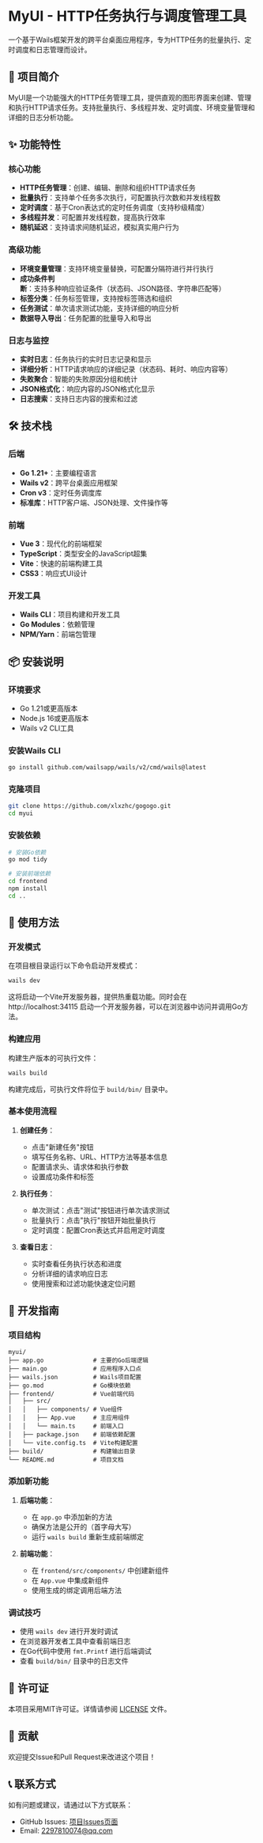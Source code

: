 # MyUI - HTTP任务执行与调度管理工具

一个基于Wails框架开发的跨平台桌面应用程序，专为HTTP任务的批量执行、定时调度和日志管理而设计。

## 🚀 项目简介

MyUI是一个功能强大的HTTP任务管理工具，提供直观的图形界面来创建、管理和执行HTTP请求任务。支持批量执行、多线程并发、定时调度、环境变量管理和详细的日志分析功能。

## ✨ 功能特性

### 核心功能
- **HTTP任务管理**：创建、编辑、删除和组织HTTP请求任务
- **批量执行**：支持单个任务多次执行，可配置执行次数和并发线程数
- **定时调度**：基于Cron表达式的定时任务调度（支持秒级精度）
- **多线程并发**：可配置并发线程数，提高执行效率
- **随机延迟**：支持请求间随机延迟，模拟真实用户行为

### 高级功能
- **环境变量管理**：支持环境变量替换，可配置分隔符进行并行执行
- **成功条件判断**：支持多种响应验证条件（状态码、JSON路径、字符串匹配等）
- **标签分类**：任务标签管理，支持按标签筛选和组织
- **任务测试**：单次请求测试功能，支持详细的响应分析
- **数据导入导出**：任务配置的批量导入和导出

### 日志与监控
- **实时日志**：任务执行的实时日志记录和显示
- **详细分析**：HTTP请求响应的详细记录（状态码、耗时、响应内容等）
- **失败聚合**：智能的失败原因分组和统计
- **JSON格式化**：响应内容的JSON格式化显示
- **日志搜索**：支持日志内容的搜索和过滤

## 🛠 技术栈

### 后端
- **Go 1.21+**：主要编程语言
- **Wails v2**：跨平台桌面应用框架
- **Cron v3**：定时任务调度库
- **标准库**：HTTP客户端、JSON处理、文件操作等

### 前端
- **Vue 3**：现代化的前端框架
- **TypeScript**：类型安全的JavaScript超集
- **Vite**：快速的前端构建工具
- **CSS3**：响应式UI设计

### 开发工具
- **Wails CLI**：项目构建和开发工具
- **Go Modules**：依赖管理
- **NPM/Yarn**：前端包管理

## 📦 安装说明

### 环境要求
- Go 1.21或更高版本
- Node.js 16或更高版本
- Wails v2 CLI工具

### 安装Wails CLI
```bash
go install github.com/wailsapp/wails/v2/cmd/wails@latest
```

### 克隆项目
```bash
git clone https://github.com/xlxzhc/gogogo.git
cd myui
```

### 安装依赖
```bash
# 安装Go依赖
go mod tidy

# 安装前端依赖
cd frontend
npm install
cd ..
```

## 🚀 使用方法

### 开发模式
在项目根目录运行以下命令启动开发模式：
```bash
wails dev
```

这将启动一个Vite开发服务器，提供热重载功能。同时会在 http://localhost:34115 启动一个开发服务器，可以在浏览器中访问并调用Go方法。

### 构建应用
构建生产版本的可执行文件：
```bash
wails build
```

构建完成后，可执行文件将位于 `build/bin/` 目录中。

### 基本使用流程

1. **创建任务**：
   - 点击"新建任务"按钮
   - 填写任务名称、URL、HTTP方法等基本信息
   - 配置请求头、请求体和执行参数
   - 设置成功条件和标签

2. **执行任务**：
   - 单次测试：点击"测试"按钮进行单次请求测试
   - 批量执行：点击"执行"按钮开始批量执行
   - 定时调度：配置Cron表达式并启用定时调度

3. **查看日志**：
   - 实时查看任务执行状态和进度
   - 分析详细的请求响应日志
   - 使用搜索和过滤功能快速定位问题

## 🔧 开发指南

### 项目结构
```
myui/
├── app.go              # 主要的Go后端逻辑
├── main.go             # 应用程序入口点
├── wails.json          # Wails项目配置
├── go.mod              # Go模块依赖
├── frontend/           # Vue前端代码
│   ├── src/
│   │   ├── components/ # Vue组件
│   │   ├── App.vue     # 主应用组件
│   │   └── main.ts     # 前端入口
│   ├── package.json    # 前端依赖配置
│   └── vite.config.ts  # Vite构建配置
├── build/              # 构建输出目录
└── README.md           # 项目文档
```

### 添加新功能

1. **后端功能**：
   - 在 `app.go` 中添加新的方法
   - 确保方法是公开的（首字母大写）
   - 运行 `wails build` 重新生成前端绑定

2. **前端功能**：
   - 在 `frontend/src/components/` 中创建新组件
   - 在 `App.vue` 中集成新组件
   - 使用生成的绑定调用后端方法

### 调试技巧

- 使用 `wails dev` 进行开发时调试
- 在浏览器开发者工具中查看前端日志
- 在Go代码中使用 `fmt.Printf` 进行后端调试
- 查看 `build/bin/` 目录中的日志文件

## 📄 许可证

本项目采用MIT许可证。详情请参阅 [LICENSE](LICENSE) 文件。

## 🤝 贡献

欢迎提交Issue和Pull Request来改进这个项目！

## 📞 联系方式

如有问题或建议，请通过以下方式联系：
- GitHub Issues: [项目Issues页面](https://github.com/xlxzhc/gogogo/issues)
- Email: 2297810074@qq.com
